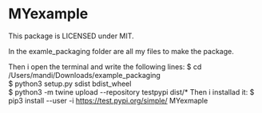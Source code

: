 # MYexample
This package is LICENSED under MIT. 

In the examle_packaging folder are all my files to make the package.

Then i open the terminal and write the following lines:
$ cd /Users/mandi/Downloads/example_packaging   
$ python3 setup.py sdist bdist_wheel       
$ python3 -m twine upload --repository testpypi dist/*
Then i installad it:
$ pip3 install --user -i https://test.pypi.org/simple/ MYexmaple
